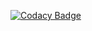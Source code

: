 [![Codacy Badge](https://api.codacy.com/project/badge/Grade/62b0b151e68447c791268d4159537544)](https://www.codacy.com/manual/YewTreeWeb/greenhouse?utm_source=github.com&amp;utm_medium=referral&amp;utm_content=YewTreeWeb/greenhouse&amp;utm_campaign=Badge_Grade)
